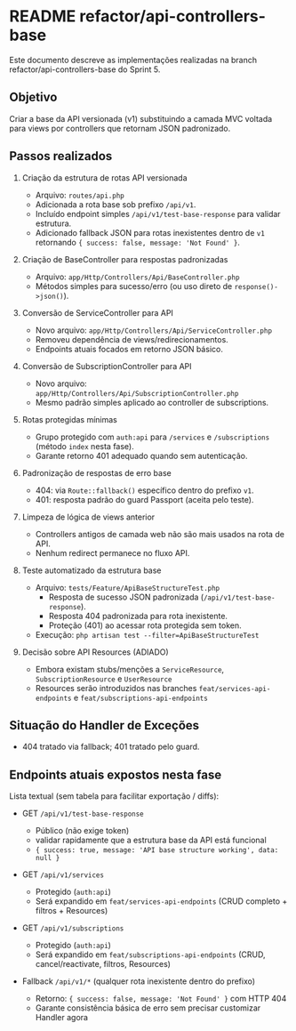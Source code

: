 # README refactor/api-controllers-base

Este documento descreve as implementações realizadas na branch refactor/api-controllers-base do Sprint 5.

## Objetivo

Criar a base da API versionada (v1) substituindo a camada MVC voltada para views por controllers que retornam JSON padronizado.

## Passos realizados

1. Criação da estrutura de rotas API versionada
	- Arquivo: `routes/api.php`
	- Adicionada a rota base sob prefixo `/api/v1`.
	- Incluído endpoint simples `/api/v1/test-base-response` para validar estrutura.
	- Adicionado fallback JSON para rotas inexistentes dentro de `v1` retornando `{ success: false, message: 'Not Found' }`.

2. Criação de BaseController para respostas padronizadas
	- Arquivo: `app/Http/Controllers/Api/BaseController.php`
	- Métodos simples para sucesso/erro (ou uso direto de `response()->json()`).

3. Conversão de ServiceController para API
	- Novo arquivo: `app/Http/Controllers/Api/ServiceController.php`
	- Removeu dependência de views/redirecionamentos.
	- Endpoints atuais focados em retorno JSON básico.

4. Conversão de SubscriptionController para API
	- Novo arquivo: `app/Http/Controllers/Api/SubscriptionController.php`
	- Mesmo padrão simples aplicado ao controller de subscriptions.

5. Rotas protegidas mínimas
	- Grupo protegido com `auth:api` para `/services` e `/subscriptions` (método `index` nesta fase).
	- Garante retorno 401 adequado quando sem autenticação.

6. Padronização de respostas de erro base
	- 404: via `Route::fallback()` específico dentro do prefixo `v1`.
	- 401: resposta padrão do guard Passport (aceita pelo teste).

7. Limpeza de lógica de views anterior
	- Controllers antigos de camada web não são mais usados na rota de API.
	- Nenhum redirect permanece no fluxo API.

8. Teste automatizado da estrutura base
	- Arquivo: `tests/Feature/ApiBaseStructureTest.php`
		- Resposta de sucesso JSON padronizada (`/api/v1/test-base-response`).
		- Resposta 404 padronizada para rota inexistente.
		- Proteção (401) ao acessar rota protegida sem token.
	- Execução: `php artisan test --filter=ApiBaseStructureTest`

9. Decisão sobre API Resources (ADIADO)
	- Embora existam stubs/menções a `ServiceResource`, `SubscriptionResource` e `UserResource`
	- Resources serão introduzidos nas branches `feat/services-api-endpoints` e `feat/subscriptions-api-endpoints`

## Situação do Handler de Exceções

- 404 tratado via fallback; 401 tratado pelo guard.

## Endpoints atuais expostos nesta fase

Lista textual (sem tabela para facilitar exportação / diffs):

- GET `/api/v1/test-base-response`
	- Público (não exige token)
	- validar rapidamente que a estrutura base da API está funcional
	- `{ success: true, message: 'API base structure working', data: null }`

- GET `/api/v1/services`
	- Protegido (`auth:api`)
	- Será expandido em `feat/services-api-endpoints` (CRUD completo + filtros + Resources)

- GET `/api/v1/subscriptions`
	- Protegido (`auth:api`)
	- Será expandido em `feat/subscriptions-api-endpoints` (CRUD, cancel/reactivate, filtros, Resources)

- Fallback `/api/v1/*` (qualquer rota inexistente dentro do prefixo)
	- Retorno: `{ success: false, message: 'Not Found' }` com HTTP 404
	- Garante consistência básica de erro sem precisar customizar Handler agora